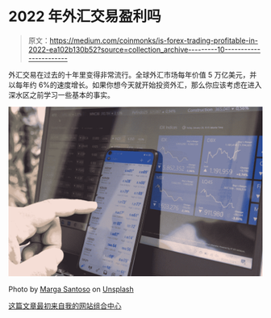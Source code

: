# 2022 年外汇交易盈利吗

> 原文：<https://medium.com/coinmonks/is-forex-trading-profitable-in-2022-ea102b130b52?source=collection_archive---------10----------------------->

外汇交易在过去的十年里变得非常流行。全球外汇市场每年价值 5 万亿美元，并以每年约 6%的速度增长。如果你想今天就开始投资外汇，那么你应该考虑在进入深水区之前学习一些基本的事实。

![](img/963c060f5acf08e4e8da980ccf3e1b92.png)

Photo by [Marga Santoso](https://unsplash.com/es/@margabagus?utm_source=medium&utm_medium=referral) on [Unsplash](https://unsplash.com?utm_source=medium&utm_medium=referral)

[这篇文章最初来自我的网站组合中心](http://www.portfolio-hub.co.uk/)